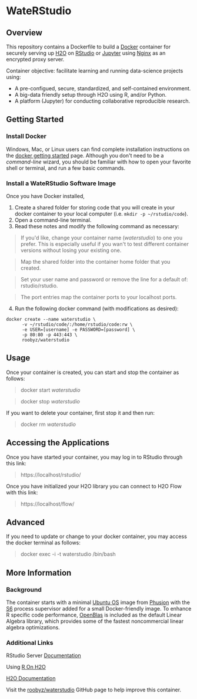 # WateRStudio

## Overview

This repository contains a Dockerfile to build a [Docker] container for securely serving up [H2O] on [RStudio] or [Jupyter] using [Nginx] as an encrypted proxy server.

Container objective: facilitate learning and running data-science projects using:

* A pre-configued, secure, standardized, and self-contained environment.
* A big-data friendly setup through H2O using R, and/or Python.
* A platform (Jupyter) for conducting collaborative reproducible research.

## Getting Started

### Install Docker

Windows, Mac, or Linux users can find complete installation instructions on the [docker getting started] page. Although you don't need to be a *command-line* wizard, you should be familiar with how to open your favorite shell or terminal, and run a few basic commands.

### Install a WateRStudio Software Image

Once you have Docker installed,

1. Create a shared folder for storing code that you will create in your docker container to your local computer (i.e. `mkdir -p ~/rstudio/code`).
2. Open a command-line terminal.
3. Read these notes and modify the following command as necessary:

> If you'd like, change your container name (*waterstudio*) to one you prefer. This is especially useful if you wan't to test different container versions without losing your existing one.

> Map the shared folder into the container home folder that you created.

> Set your user name and password or remove the line for a default of: rstudio/rstudio.

> The port entries map the container ports to your localhost ports.

4. Run the following docker command (with modifications as desired):

``` docker
docker create --name waterstudio \
      -v ~/rstudio/code/:/home/rstudio/code:rw \
      -e USER=[username] -e PASSWORD=[password] \
      -p 80:80 -p 443:443 \
      roobyz/waterstudio
```

## Usage

Once your container is created, you can start and stop the container as follows:

> docker start *waterstudio*

> docker stop *waterstudio*

If you want to delete your container, first stop it and then run:

> docker rm *waterstudio*

## Accessing the Applications

Once you have started your container, you may log in to RStudio through this link:

> https://localhost/rstudio/

Once you have initialized your H2O library you can connect to H2O Flow with this link:

> https://localhost/flow/

## Advanced

If you need to update or change to your docker container, you may access the docker terminal as follows:

> docker exec -i -t waterstudio /bin/bash

## More Information

### Background

The container starts with a minimal [Ubuntu OS] image from [Phusion] with the [S6] process supervisor added for a small Docker-friendly image. To enhance R specific code performance, [OpenBlas] is included as the default Linear Algebra library, which provides some of the fastest noncommercial linear algebra optimizations.

### Additional Links

RStudio Server [Documentation]

Using [R On H2O]

[H2O Documentation]

Visit the [roobyz/waterstudio] GitHub page to help improve this container.

[docker]: https://www.docker.com/what-docker "Docker: Open Platform for Application Containers"
[docker getting started]: https://docs.docker.com/engine/getstarted/ "Docker: Getting Started"
[docker overview]: https://docs.docker.com/toolbox/overview/ "Docker Installation Overview"
[documentation]: https://support.rstudio.com/hc/en-us/categories/200035113-Documentation]
[h2o]: http://www.h2o.ai "H2O: Open-source distributed Machine Learning"
[h2o documentation]: http://docs.h2o.ai "H2O Documentation"
[h2o flow]: http://www.h2o.ai/product/flow/ "Flow open-source user-interface for H2O"
[intel mkl]: https://software.intel.com/en-us/intel-mkl "Intel Math Kernel Library"
[jupyter]: https://jupyter.org/ "Jupyter: Interactive Data Science Notebook"
[linux distribution]: https://docs.docker.com/engine/installation/linux/ "Docker: Linux Installation"
[nginx]: https://www.nginx.com/ "NGINX | High Performance Reverse Proxy Server"
[openblas]: https://github.com/xianyi/OpenBLAS "OpenBLAS: an optimized BLAS library"
[phusion]: https://github.com/phusion/baseimage-docker
[R On H2O]: https://h2o-release.s3.amazonaws.com/h2o/rel-lambert/5/docs-website/Ruser/top.html
[rstudio]: https://www.rstudio.com/home/ "RStudio for R"
[s6]: http://www.skarnet.org/software/s6/index.html "skarnet's small and secure supervision software suite"
[ubuntu os]: http://www.ubuntu.com/ "Linux-Based Operating System"
[roobyz/waterstudio]: https://github.com/roobyz/waterstudio "GitHub Repository"